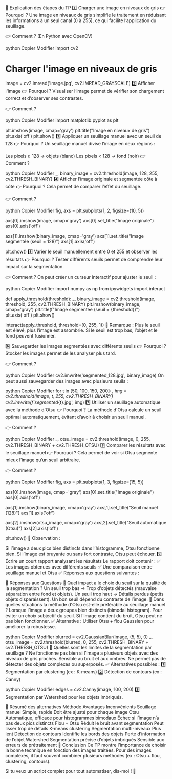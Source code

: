 📌 Explication des étapes du TP
1️⃣ Charger une image en niveaux de gris
👉 Pourquoi ?
Une image en niveaux de gris simplifie le traitement en réduisant les informations à un seul canal (0 à 255), ce qui facilite l’application du seuillage.

👉 Comment ? (En Python avec OpenCV)

python
Copier
Modifier
import cv2

# Charger l'image en niveaux de gris
image = cv2.imread('image.jpg', cv2.IMREAD_GRAYSCALE)
2️⃣ Afficher l'image
👉 Pourquoi ?
Visualiser l’image permet de vérifier son chargement correct et d’observer ses contrastes.

👉 Comment ?

python
Copier
Modifier
import matplotlib.pyplot as plt

plt.imshow(image, cmap='gray')
plt.title("Image en niveaux de gris")
plt.axis('off')
plt.show()
3️⃣ Appliquer un seuillage manuel avec un seuil de 128
👉 Pourquoi ?
Un seuillage manuel divise l’image en deux régions :

Les pixels ≥ 128 → objets (blanc)
Les pixels < 128 → fond (noir)
👉 Comment ?

python
Copier
Modifier
_, binary_image = cv2.threshold(image, 128, 255, cv2.THRESH_BINARY)
4️⃣ Afficher l’image originale et segmentée côte à côte
👉 Pourquoi ?
Cela permet de comparer l’effet du seuillage.

👉 Comment ?

python
Copier
Modifier
fig, axs = plt.subplots(1, 2, figsize=(10, 5))

axs[0].imshow(image, cmap='gray')
axs[0].set_title("Image originale")
axs[0].axis('off')

axs[1].imshow(binary_image, cmap='gray')
axs[1].set_title("Image segmentée (seuil = 128)")
axs[1].axis('off')

plt.show()
5️⃣ Varier le seuil manuellement entre 0 et 255 et observer les résultats
👉 Pourquoi ?
Tester différents seuils permet de comprendre leur impact sur la segmentation.

👉 Comment ?
On peut créer un curseur interactif pour ajuster le seuil :

python
Copier
Modifier
import numpy as np
from ipywidgets import interact

def apply_threshold(threshold):
    _, binary_image = cv2.threshold(image, threshold, 255, cv2.THRESH_BINARY)
    plt.imshow(binary_image, cmap='gray')
    plt.title(f"Image segmentée (seuil = {threshold})")
    plt.axis('off')
    plt.show()

interact(apply_threshold, threshold=(0, 255, 1))
🔹 Remarque : Plus le seuil est élevé, plus l’image est assombrie.
Si le seuil est trop bas, l’objet et le fond peuvent fusionner.

6️⃣ Sauvegarder les images segmentées avec différents seuils
👉 Pourquoi ?
Stocker les images permet de les analyser plus tard.

👉 Comment ?

python
Copier
Modifier
cv2.imwrite('segmented_128.jpg', binary_image)
On peut aussi sauvegarder des images avec plusieurs seuils :

python
Copier
Modifier
for t in [50, 100, 150, 200]:
    _, img = cv2.threshold(image, t, 255, cv2.THRESH_BINARY)
    cv2.imwrite(f'segmented_{t}.jpg', img)
7️⃣ Utiliser un seuillage automatique avec la méthode d'Otsu
👉 Pourquoi ?
La méthode d'Otsu calcule un seuil optimal automatiquement, évitant d’avoir à choisir un seuil manuel.

👉 Comment ?

python
Copier
Modifier
_, otsu_image = cv2.threshold(image, 0, 255, cv2.THRESH_BINARY + cv2.THRESH_OTSU)
8️⃣ Comparer les résultats avec le seuillage manuel
👉 Pourquoi ?
Cela permet de voir si Otsu segmente mieux l’image qu’un seuil arbitraire.

👉 Comment ?

python
Copier
Modifier
fig, axs = plt.subplots(1, 3, figsize=(15, 5))

axs[0].imshow(image, cmap='gray')
axs[0].set_title("Image originale")
axs[0].axis('off')

axs[1].imshow(binary_image, cmap='gray')
axs[1].set_title("Seuil manuel (128)")
axs[1].axis('off')

axs[2].imshow(otsu_image, cmap='gray')
axs[2].set_title("Seuil automatique (Otsu)")
axs[2].axis('off')

plt.show()
📌 Observation :

Si l’image a deux pics bien distincts dans l’histogramme, Otsu fonctionne bien.
Si l’image est bruyante ou sans fort contraste, Otsu peut échouer.
9️⃣ Écrire un court rapport analysant les résultats
Le rapport doit contenir :
✅ Les images obtenues avec différents seuils
✅ Une comparaison entre seuillage manuel et Otsu
✅ Réponses aux questions suivantes :

📜 Réponses aux Questions
📌 Quel impact a le choix du seuil sur la qualité de la segmentation ?
Un seuil trop bas → Trop d’objets détectés (mauvaise séparation entre fond et objets).
Un seuil trop haut → Détails perdus (petits objets disparaissent).
Un bon seuil dépend du contraste de l’image.
📌 Dans quelles situations la méthode d'Otsu est-elle préférable au seuillage manuel ?
Lorsque l’image a deux groupes bien distincts (bimodal histogram).
Pour éviter un choix subjectif du seuil.
Si l’image contient du bruit, Otsu peut ne pas bien fonctionner.
✅ Alternative : Utiliser Otsu + flou Gaussien pour améliorer la robustesse.

python
Copier
Modifier
blurred = cv2.GaussianBlur(image, (5, 5), 0)
_, otsu_image = cv2.threshold(blurred, 0, 255, cv2.THRESH_BINARY + cv2.THRESH_OTSU)
📌 Quelles sont les limites de la segmentation par seuillage ?
Ne fonctionne pas bien si l’image a plusieurs objets avec des niveaux de gris proches.
Sensible au bruit et aux ombres.
Ne permet pas de détecter des objets complexes ou superposés.
✅ Alternatives possibles : 1️⃣ Segmentation par clustering (ex : K-means)
2️⃣ Détection de contours (ex : Canny)

python
Copier
Modifier
edges = cv2.Canny(image, 100, 200)
3️⃣ Segmentation par Watershed pour les objets imbriqués.

📌 Résumé des alternatives
Méthode	Avantages	Inconvénients
Seuillage manuel	Simple, rapide	Doit être ajusté pour chaque image
Otsu	Automatique, efficace pour histogrammes bimodaux	Échec si l’image n’a pas deux pics distincts
Flou + Otsu	Réduit le bruit avant segmentation	Peut lisser trop de détails
K-means clustering	Segmentation multi-niveaux	Plus lent
Détection de contours	Identifie les bords des objets	Perte d’information de l’objet
Watershed	Segmentation précise d’objets imbriqués	Sensible aux erreurs de prétraitement
🎯 Conclusion
Ce TP montre l’importance de choisir la bonne technique en fonction des images traitées. Pour des images complexes, il faut souvent combiner plusieurs méthodes (ex : Otsu + flou, clustering, contours).

Si tu veux un script complet pour tout automatiser, dis-moi ! 🚀